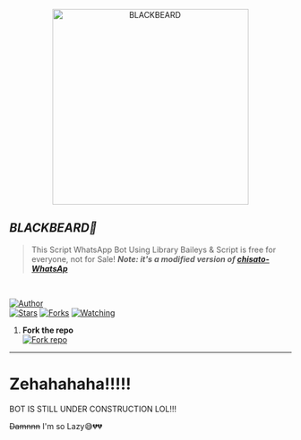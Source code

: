 <p align="center">
<img src="https://telegra.ph/file/b4343a5fc355bacecee35.jpg" alt="BLACKBEARD" width="350"/>
</p>

## ***BLACKBEARD🍻***
> This Script WhatsApp Bot Using Library Baileys & Script is free for everyone, not for Sale!
> ***Note: it's a modified version of [chisato-WhatsAp](https://github.com/AliAryanTech/Chisato-WhatsApp)***
</br>

<a 
href="https://github.com/Mubaraq0/"><img title="Author" src="https://img.shields.io/badge/Author-Blackbeard-blue.svg?color=54aeff&style=for-the-badge&logo=github" /></a>  
<a href="https://github.com/Mubaraq0/Blackbeard"><img title="Stars" src="https://img.shields.io/github/stars/Mubaraq0/Blackbeard?color=54aeff&style=flat-square" /></a>
<a href="https://github.com/Mubaraq0/Blackbeard/network/members"><img title="Forks" src="https://img.shields.io/github/forks/Mubaraq0/Blackbeard?color=54aeff&style=flat-square" /></a>
<a href="https://github.com/Mubaraq0/Bot/watchers"><img title="Watching" src="https://img.shields.io/github/watchers/Dkhitman3/Bot?label=watchers&color=54aeff&style=flat-square" /></a> <br>

1. **Fork the repo**
    <br>
<a href='https://github.com/Mubaraq0/Blackbeard/fork' target="_blank"><img alt='Fork repo' src='https://img.shields.io/badge/Fork Repo-100000?style=for-the-badge&logo=scan&logoColor=white&labelColor=black&color=black'/></a>

---

<h1>Zehahahaha!!!!!</h1>
<p>BOT IS STILL UNDER CONSTRUCTION LOL!!!</p>

<p><del>Damnnn</del> I'm so Lazy😅💔💔</p> 

